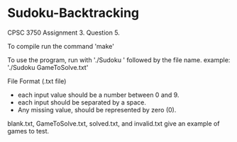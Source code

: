 # Sudoku-Backtracking
CPSC 3750 Assignment 3. Question 5.

To compile run the command 'make'

To use the program, run with './Sudoku ' followed by the file name.
example: './Sudoku GameToSolve.txt'

File Format (.txt file)
- each input value should be a number between 0 and 9.
- each input should be separated by a space.
- Any missing value, should be represented by zero (0).

blank.txt, GameToSolve.txt, solved.txt, and invalid.txt give an example of games to test.

